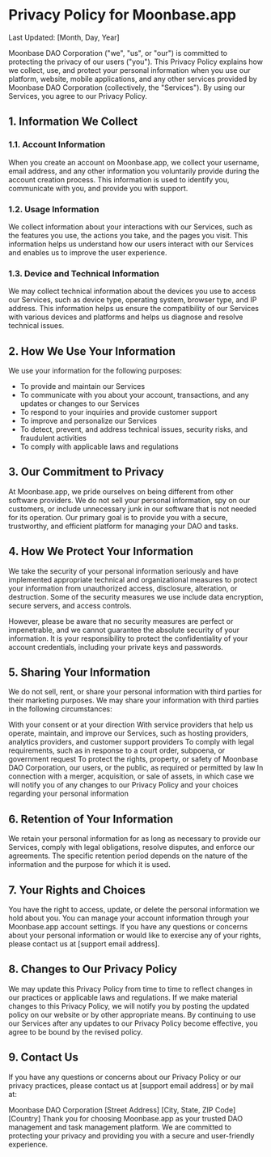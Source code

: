 # Privacy Policy for Moonbase.app
Last Updated: [Month, Day, Year]

Moonbase DAO Corporation ("we", "us", or "our") is committed to protecting the privacy of our users ("you"). This Privacy Policy explains how we collect, use, and protect your personal information when you use our platform, website, mobile applications, and any other services provided by Moonbase DAO Corporation (collectively, the "Services"). By using our Services, you agree to our Privacy Policy.

## 1. Information We Collect
### 1.1. Account Information
When you create an account on Moonbase.app, we collect your username, email address, and any other information you voluntarily provide during the account creation process. This information is used to identify you, communicate with you, and provide you with support.

### 1.2. Usage Information
We collect information about your interactions with our Services, such as the features you use, the actions you take, and the pages you visit. This information helps us understand how our users interact with our Services and enables us to improve the user experience.

### 1.3. Device and Technical Information
We may collect technical information about the devices you use to access our Services, such as device type, operating system, browser type, and IP address. This information helps us ensure the compatibility of our Services with various devices and platforms and helps us diagnose and resolve technical issues.

## 2. How We Use Your Information
We use your information for the following purposes:

 - To provide and maintain our Services
 - To communicate with you about your account, transactions, and any updates or changes to our Services
 - To respond to your inquiries and provide customer support
 - To improve and personalize our Services
 - To detect, prevent, and address technical issues, security risks, and fraudulent activities
 - To comply with applicable laws and regulations
## 3. Our Commitment to Privacy
At Moonbase.app, we pride ourselves on being different from other software providers. We do not sell your personal information, spy on our customers, or include unnecessary junk in our software that is not needed for its operation. Our primary goal is to provide you with a secure, trustworthy, and efficient platform for managing your DAO and tasks.

## 4. How We Protect Your Information
We take the security of your personal information seriously and have implemented appropriate technical and organizational measures to protect your information from unauthorized access, disclosure, alteration, or destruction. Some of the security measures we use include data encryption, secure servers, and access controls.

However, please be aware that no security measures are perfect or impenetrable, and we cannot guarantee the absolute security of your information. It is your responsibility to protect the confidentiality of your account credentials, including your private keys and passwords.

## 5. Sharing Your Information
We do not sell, rent, or share your personal information with third parties for their marketing purposes. We may share your information with third parties in the following circumstances:

With your consent or at your direction
With service providers that help us operate, maintain, and improve our Services, such as hosting providers, analytics providers, and customer support providers
To comply with legal requirements, such as in response to a court order, subpoena, or government request
To protect the rights, property, or safety of Moonbase DAO Corporation, our users, or the public, as required or permitted by law
In connection with a merger, acquisition, or sale of assets, in which case we will notify you of any changes to our Privacy Policy and your choices regarding your personal information
## 6. Retention of Your Information
We retain your personal information for as long as necessary to provide our Services, comply with legal obligations, resolve disputes, and enforce our agreements. The specific retention period depends on the nature of the information and the purpose for which it is used.

## 7. Your Rights and Choices
You have the right to access, update, or delete the personal information we hold about you. You can manage your account information through your Moonbase.app account settings. If you have any questions or concerns about your personal information or would like to exercise any of your rights, please contact us at [support email address].

## 8. Changes to Our Privacy Policy
We may update this Privacy Policy from time to time to reflect changes in our practices or applicable laws and regulations. If we make material changes to this Privacy Policy, we will notify you by posting the updated policy on our website or by other appropriate means. By continuing to use our Services after any updates to our Privacy Policy become effective, you agree to be bound by the revised policy.

## 9. Contact Us
If you have any questions or concerns about our Privacy Policy or our privacy practices, please contact us at [support email address] or by mail at:


Moonbase DAO Corporation
[Street Address]
[City, State, ZIP Code]
[Country]
Thank you for choosing Moonbase.app as your trusted DAO management and task management platform. We are committed to protecting your privacy and providing you with a secure and user-friendly experience.
